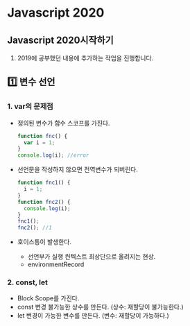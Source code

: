 # Javascript 2020

## Javascript 2020시작하기

1. 2019에 공부했던 내용에 추가하는 작업을 진행합니다.

## 1️⃣ 변수 선언

### 1. var의 문제점

- 정의된 변수가 함수 스코프를 가진다.

  ```javascript
  function fnc() {
    var i = 1;
  }
  console.log(i); //error
  ```

- 선언문을 작성하지 않으면 전역변수가 되버린다.
  ```javascript
  function fnc1() {
    i = 1;
  }
  function fnc2() {
    console.log(i);
  }
  fnc1();
  fnc2(); //1
  ```
- 호이스틍이 발생한다.
  - 선언부가 실행 컨텍스트 최상단으로 올려지는 현상.
  - environmentRecord

### 2. const, let

- Block Scope를 가진다.
- const 변경 불가능한 상수를 만든다. (상수: 재할당이 불가능한다.)
- let 변경이 가능한 변수를 만든다. (변수: 재할당이 가능하다.)
